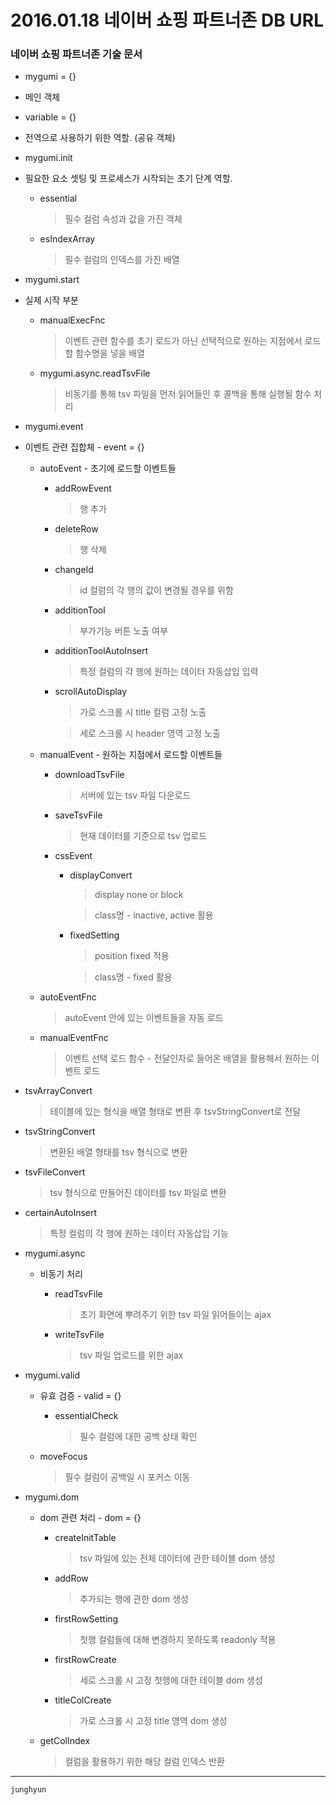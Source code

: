 # 2016.01.18 네이버 쇼핑 파트너존 DB URL

### 네이버 쇼핑 파트너존 기술 문서

* mygumi = {}
 * 메인 객체

* variable = {}
 * 전역으로 사용하기 위한 역할. (공유 객체)

* mygumi.init

 * 필요한 요소 셋팅 및 프로세스가 시작되는 초기 단계 역할.

   * essential

     > 필수 컬럼 속성과 값을 가진 객체

   * esIndexArray

     > 필수 컬럼의 인덱스를 가진 배열

* mygumi.start

 * 실제 시작 부분

   * manualExecFnc

     > 이벤트 관련 함수를 초기 로드가 아닌 선택적으로 원하는 지점에서 로드할 함수명을 넣을 배열

   * mygumi.async.readTsvFile

     > 비동기를 통해 tsv 파일을 먼저 읽어들인 후 콜백을 통해 실행될 함수 처리

* mygumi.event

 * 이벤트 관련 집합체 - event = {}

   * autoEvent - 초기에 로드할 이벤트들

     * addRowEvent

       > 행 추가

     * deleteRow

       > 행 삭제

     * changeId

       > id 컬럼의 각 행의 값이 변경될 경우를 위함

     * additionTool

       > 부가기능 버튼 노출 여부

     * additionToolAutoInsert

       > 특정 컬럼의 각 행에 원하는 데이터 자동삽입 입력

     * scrollAutoDisplay

       > 가로 스크롤 시 title 컬럼 고정 노출

       > 세로 스크롤 시 header 영역 고정 노출

   * manualEvent - 원하는 지점에서 로드할 이벤트들

     * downloadTsvFile

       > 서버에 있는 tsv 파일 다운로드

     * saveTsvFile

       > 현재 데이터를 기준으로 tsv 업로드

     * cssEvent

       * displayConvert

         > display none or block

         > class명 - inactive, active 활용

       * fixedSetting

         > position fixed 적용

         > class명 - fixed 활용

   * autoEventFnc

     > autoEvent 안에 있는 이벤트들을 자동 로드

   * manualEventFnc

     > 이벤트 선택 로드 함수 - 전달인자로 들어온 배열을 활용해서 원하는 이벤트 로드

 * tsvArrayConvert

   > 테이블에 있는 형식을 배열 형태로 변환 후 tsvStringConvert로 전달

 * tsvStringConvert

   > 변환된 배열 형태를 tsv 형식으로 변환

 * tsvFileConvert

   > tsv 형식으로 만들어진 데이터를 tsv 파일로 변환

 * certainAutoInsert

   > 특정 컬럼의 각 행에 원하는 데이터 자동삽입 기능

* mygumi.async

  * 비동기 처리

    * readTsvFile

      > 초기 화면에 뿌려주기 위한 tsv 파일 읽어들이는 ajax

    * writeTsvFile

      > tsv 파일 업로드를 위한 ajax

* mygumi.valid

  * 유효 검증 - valid = {}

    * essentialCheck

       > 필수 컬럼에 대한 공백 상태 확인

  * moveFocus

    > 필수 컬럼이 공백일 시 포커스 이동

* mygumi.dom

  * dom 관련 처리 - dom = {}

    * createInitTable

      > tsv 파일에 있는 전체 데이터에 관한 테이블 dom 생성

    * addRow

      > 추가되는 행에 관한 dom 생성

    * firstRowSetting

      > 첫행 컬럼들에 대해 변경하지 못하도록 readonly 적용

    * firstRowCreate

      > 세로 스크롤 시 고정 첫행에 대한 테이블 dom 생성

    * titleColCreate

      > 가로 스크롤 시 고정 title 영역 dom 생성

  * getColIndex

    > 컬럼을 활용하기 위한 해당 컬럼 인덱스 반환

---
`junghyun`